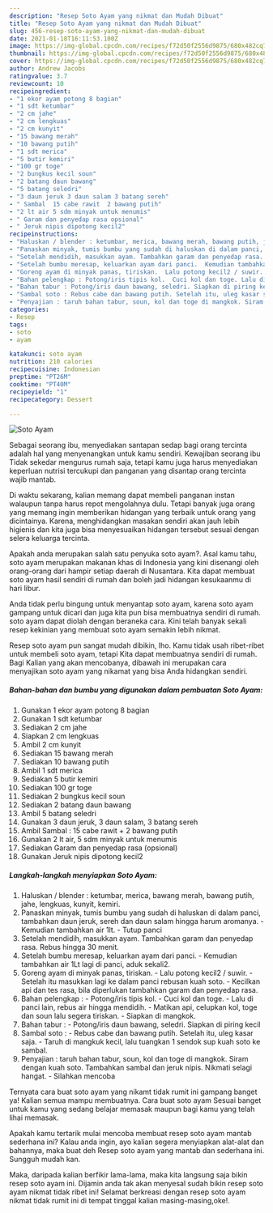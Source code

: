 ```yaml
---
description: "Resep Soto Ayam yang nikmat dan Mudah Dibuat"
title: "Resep Soto Ayam yang nikmat dan Mudah Dibuat"
slug: 456-resep-soto-ayam-yang-nikmat-dan-mudah-dibuat
date: 2021-01-18T16:11:53.100Z
image: https://img-global.cpcdn.com/recipes/f72d50f2556d9875/680x482cq70/soto-ayam-foto-resep-utama.jpg
thumbnail: https://img-global.cpcdn.com/recipes/f72d50f2556d9875/680x482cq70/soto-ayam-foto-resep-utama.jpg
cover: https://img-global.cpcdn.com/recipes/f72d50f2556d9875/680x482cq70/soto-ayam-foto-resep-utama.jpg
author: Andrew Jacobs
ratingvalue: 3.7
reviewcount: 10
recipeingredient:
- "1 ekor ayam potong 8 bagian"
- "1 sdt ketumbar"
- "2 cm jahe"
- "2 cm lengkuas"
- "2 cm kunyit"
- "15 bawang merah"
- "10 bawang putih"
- "1 sdt merica"
- "5 butir kemiri"
- "100 gr toge"
- "2 bungkus kecil soun"
- "2 batang daun bawang"
- "5 batang seledri"
- "3 daun jeruk 3 daun salam 3 batang sereh"
- " Sambal  15 cabe rawit  2 bawang putih"
- "2 lt air 5 sdm minyak untuk menumis"
- " Garam dan penyedap rasa opsional"
- " Jeruk nipis dipotong kecil2"
recipeinstructions:
- "Haluskan / blender : ketumbar, merica, bawang merah, bawang putih, jahe, lengkuas, kunyit, kemiri."
- "Panaskan minyak, tumis bumbu yang sudah di haluskan di dalam panci, tambahkan daun jeruk, sereh dan daun salam hingga harum aromanya.  Kemudian tambahkan air 1lt.  Tutup panci"
- "Setelah mendidih, masukkan ayam. Tambahkan garam dan penyedap rasa. Rebus hingga 30 menit."
- "Setelah bumbu meresap, keluarkan ayam dari panci.  Kemudian tambahkan air 1Lt lagi di panci, aduk sekali2."
- "Goreng ayam di minyak panas, tiriskan.  Lalu potong kecil2 / suwir.  Setelah itu masukkan lagi ke dalam panci rebusan kuah soto.  Kecilkan api dan tes rasa, bila diperlukan tambahkan garam dan penyedap rasa."
- "Bahan pelengkap : Potong/iris tipis kol.  Cuci kol dan toge. Lalu di panci lain, rebus air hingga mendidih.  Matikan api, celupkan kol, toge dan soun lalu segera tiriskan. Siapkan di mangkok."
- "Bahan tabur : Potong/iris daun bawang, seledri. Siapkan di piring kecil"
- "Sambal soto : Rebus cabe dan bawang putih. Setelah itu, uleg kasar saja.  Taruh di mangkuk kecil, lalu tuangkan 1 sendok sup kuah soto ke sambal."
- "Penyajian : taruh bahan tabur, soun, kol dan toge di mangkok. Siram dengan kuah soto. Tambahkan sambal dan jeruk nipis. Nikmati selagi hangat. Silahkan mencoba"
categories:
- Resep
tags:
- soto
- ayam

katakunci: soto ayam 
nutrition: 210 calories
recipecuisine: Indonesian
preptime: "PT26M"
cooktime: "PT40M"
recipeyield: "1"
recipecategory: Dessert

---
```



![Soto Ayam](https://img-global.cpcdn.com/recipes/f72d50f2556d9875/680x482cq70/soto-ayam-foto-resep-utama.jpg)

Sebagai seorang ibu, menyediakan santapan sedap bagi orang tercinta adalah hal yang menyenangkan untuk kamu sendiri. Kewajiban seorang ibu Tidak sekedar mengurus rumah saja, tetapi kamu juga harus menyediakan keperluan nutrisi tercukupi dan panganan yang disantap orang tercinta wajib mantab.

Di waktu  sekarang, kalian memang dapat membeli panganan instan walaupun tanpa harus repot mengolahnya dulu. Tetapi banyak juga orang yang memang ingin memberikan hidangan yang terbaik untuk orang yang dicintainya. Karena, menghidangkan masakan sendiri akan jauh lebih higienis dan kita juga bisa menyesuaikan hidangan tersebut sesuai dengan selera keluarga tercinta. 



Apakah anda merupakan salah satu penyuka soto ayam?. Asal kamu tahu, soto ayam merupakan makanan khas di Indonesia yang kini disenangi oleh orang-orang dari hampir setiap daerah di Nusantara. Kita dapat membuat soto ayam hasil sendiri di rumah dan boleh jadi hidangan kesukaanmu di hari libur.

Anda tidak perlu bingung untuk menyantap soto ayam, karena soto ayam gampang untuk dicari dan juga kita pun bisa membuatnya sendiri di rumah. soto ayam dapat diolah dengan beraneka cara. Kini telah banyak sekali resep kekinian yang membuat soto ayam semakin lebih nikmat.

Resep soto ayam pun sangat mudah dibikin, lho. Kamu tidak usah ribet-ribet untuk membeli soto ayam, tetapi Kita dapat membuatnya sendiri di rumah. Bagi Kalian yang akan mencobanya, dibawah ini merupakan cara menyajikan soto ayam yang nikamat yang bisa Anda hidangkan sendiri.

<!--inarticleads1-->

##### Bahan-bahan dan bumbu yang digunakan dalam pembuatan Soto Ayam:

1. Gunakan 1 ekor ayam potong 8 bagian
1. Gunakan 1 sdt ketumbar
1. Sediakan 2 cm jahe
1. Siapkan 2 cm lengkuas
1. Ambil 2 cm kunyit
1. Sediakan 15 bawang merah
1. Sediakan 10 bawang putih
1. Ambil 1 sdt merica
1. Sediakan 5 butir kemiri
1. Sediakan 100 gr toge
1. Sediakan 2 bungkus kecil soun
1. Sediakan 2 batang daun bawang
1. Ambil 5 batang seledri
1. Gunakan 3 daun jeruk, 3 daun salam, 3 batang sereh
1. Ambil  Sambal : 15 cabe rawit + 2 bawang putih
1. Gunakan 2 lt air, 5 sdm minyak untuk menumis
1. Sediakan  Garam dan penyedap rasa (opsional)
1. Gunakan  Jeruk nipis dipotong kecil2




<!--inarticleads2-->

##### Langkah-langkah menyiapkan Soto Ayam:

1. Haluskan / blender : ketumbar, merica, bawang merah, bawang putih, jahe, lengkuas, kunyit, kemiri.
1. Panaskan minyak, tumis bumbu yang sudah di haluskan di dalam panci, tambahkan daun jeruk, sereh dan daun salam hingga harum aromanya.  - Kemudian tambahkan air 1lt.  - Tutup panci
1. Setelah mendidih, masukkan ayam. Tambahkan garam dan penyedap rasa. Rebus hingga 30 menit.
1. Setelah bumbu meresap, keluarkan ayam dari panci.  - Kemudian tambahkan air 1Lt lagi di panci, aduk sekali2.
1. Goreng ayam di minyak panas, tiriskan.  - Lalu potong kecil2 / suwir.  - Setelah itu masukkan lagi ke dalam panci rebusan kuah soto.  - Kecilkan api dan tes rasa, bila diperlukan tambahkan garam dan penyedap rasa.
1. Bahan pelengkap : - Potong/iris tipis kol.  - Cuci kol dan toge. - Lalu di panci lain, rebus air hingga mendidih.  - Matikan api, celupkan kol, toge dan soun lalu segera tiriskan. - Siapkan di mangkok.
1. Bahan tabur : - Potong/iris daun bawang, seledri. Siapkan di piring kecil
1. Sambal soto : - Rebus cabe dan bawang putih. Setelah itu, uleg kasar saja.  - Taruh di mangkuk kecil, lalu tuangkan 1 sendok sup kuah soto ke sambal.
1. Penyajian : taruh bahan tabur, soun, kol dan toge di mangkok. Siram dengan kuah soto. Tambahkan sambal dan jeruk nipis. Nikmati selagi hangat. - Silahkan mencoba




Ternyata cara buat soto ayam yang nikamt tidak rumit ini gampang banget ya! Kalian semua mampu membuatnya. Cara buat soto ayam Sesuai banget untuk kamu yang sedang belajar memasak maupun bagi kamu yang telah lihai memasak.

Apakah kamu tertarik mulai mencoba membuat resep soto ayam mantab sederhana ini? Kalau anda ingin, ayo kalian segera menyiapkan alat-alat dan bahannya, maka buat deh Resep soto ayam yang mantab dan sederhana ini. Sungguh mudah kan. 

Maka, daripada kalian berfikir lama-lama, maka kita langsung saja bikin resep soto ayam ini. Dijamin anda tak akan menyesal sudah bikin resep soto ayam nikmat tidak ribet ini! Selamat berkreasi dengan resep soto ayam nikmat tidak rumit ini di tempat tinggal kalian masing-masing,oke!.

